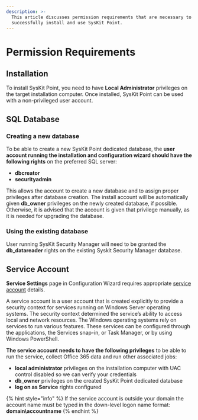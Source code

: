```yaml
---
description: >-
  This article discusses permission requirements that are necessary to
  successfully install and use SysKit Point.
---
```


# Permission Requirements

## Installation

To install SysKit Point, you need to have **Local Administrator** privileges on the target installation computer. Once installed, SysKit Point can be used with a non-privileged user account.

## SQL Database

### Creating a new database

To be able to create a new SysKit Point dedicated database, the **user account running the installation and configuration wizard should have the following rights** on the preferred SQL server:

* **dbcreator** 
* **securityadmin**

This allows the account to create a new database and to assign proper privileges after database creation. The install account will be automatically given **db\_owner** privileges on the newly created database, if possible. Otherwise, it is advised that the account is given that privilege manually, as it is needed for upgrading the database.

### Using the existing database

User running SysKit Security Manager will need to be granted the **db\_datareader** rights on the existing Syskit Security Manager database.

## Service Account

**Service Settings** page in Configuration Wizard requires appropriate [service account](https://docs.microsoft.com/en-us/windows/security/identity-protection/access-control/service-accounts) details.

A service account is a user account that is created explicitly to provide a security context for services running on Windows Server operating systems. The security context determined the service’s ability to access local and network resources. The Windows operating systems rely on services to run various features. These services can be configured through the applications, the Services snap-in, or Task Manager, or by using Windows PowerShell.

**The service account needs to have the following privileges** to be able to run the service, collect Office 365 data and run other associated jobs:

* **local administrator** privileges on the installation computer with UAC control disabled so we can verify your credentials
* **db\_owner** privileges on the created SysKit Point dedicated database
* **log on as Service** rights configured

{% hint style="info" %}
If the service account is outside your domain the account name must be typed in the down-level logon name format: **domain\accountname**
{% endhint %}

